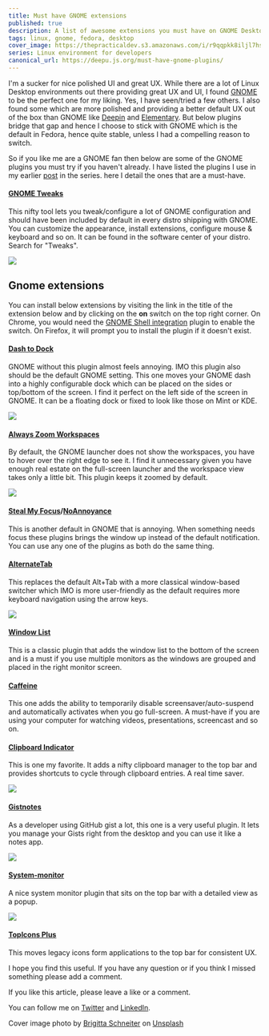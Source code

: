 ```yaml
---
title: Must have GNOME extensions
published: true
description: A list of awesome extensions you must have on GNOME Desktop
tags: linux, gnome, fedora, desktop
cover_image: https://thepracticaldev.s3.amazonaws.com/i/r9qqpkk8iljl7hsskd6s.jpg
series: Linux environment for developers
canonical_url: https://deepu.js.org/must-have-gnome-plugins/
---
```


I'm a sucker for nice polished UI and great UX. While there are a lot of Linux Desktop environments out there providing great UX and UI, I found [GNOME](https://www.gnome.org/) to be the perfect one for my liking. Yes, I have seen/tried a few others. I also found some which are more polished and providing a better default UX out of the box than GNOME like [Deepin](https://www.deepin.org/en/dde/) and [Elementary](https://elementary.io/). But below plugins bridge that gap and hence I choose to stick with GNOME which is the default in Fedora, hence quite stable, unless I had a compelling reason to switch.

So if you like me are a GNOME fan then below are some of the GNOME plugins you must try if you haven't already. I have listed the plugins I use in my earlier [post](https://dev.to/deepu105/my-beautiful-linux-development-environment-2afc) in the series. here I detail the ones that are a must-have.

#### [GNOME Tweaks](https://wiki.gnome.org/Apps/Tweaks)
This nifty tool lets you tweak/configure a lot of GNOME configuration and should have been included by default in every distro shipping with GNOME. You can customize the appearance, install extensions, configure mouse & keyboard and so on. It can be found in the software center of your distro. Search for "Tweaks". 

![](https://thepracticaldev.s3.amazonaws.com/i/ka7xuw8odrmnoi8cs383.png)

## Gnome extensions

You can install below extensions by visiting the link in the title of the extension below and by clicking on the **on** switch on the top right corner. On Chrome, you would need the [GNOME Shell integration](https://chrome.google.com/webstore/detail/gnome-shell-integration/gphhapmejobijbbhgpjhcjognlahblep) plugin to enable the switch. On Firefox, it will prompt you to install the plugin if it doesn't exist.

#### [Dash to Dock](https://extensions.gnome.org/extension/307/dash-to-dock/)
GNOME without this plugin almost feels annoying. IMO this plugin also should be the default GNOME setting. This one moves your GNOME dash into a highly configurable dock which can be placed on the sides or top/bottom of the screen. I find it perfect on the left side of the screen in GNOME. It can be a floating dock or fixed to look like those on Mint or KDE.

![](https://thepracticaldev.s3.amazonaws.com/i/we6s8tmhez5e07s25yrr.png)

#### [Always Zoom Workspaces](https://extensions.gnome.org/extension/503/always-zoom-workspaces/)
By default, the GNOME launcher does not show the workspaces, you have to hover over the right edge to see it. I find it unnecessary given you have enough real estate on the full-screen launcher and the workspace view takes only a little bit. This plugin keeps it zoomed by default.

![](https://thepracticaldev.s3.amazonaws.com/i/11i5wsf8ymo2pt2gpne8.png)

#### [Steal My Focus](https://extensions.gnome.org/extension/234/steal-my-focus/)/[NoAnnoyance](https://extensions.gnome.org/extension/1236/noannoyance/)
This is another default in GNOME that is annoying. When something needs focus these plugins brings the window up instead of the default notification. You can use any one of the plugins as both do the same thing.

#### [AlternateTab](https://extensions.gnome.org/extension/15/alternatetab/)
This replaces the default Alt+Tab with a more classical window-based switcher which IMO is more user-friendly as the default requires more keyboard navigation using the arrow keys.

![](https://thepracticaldev.s3.amazonaws.com/i/bjt36nvje3640e3h92dq.png)

#### [Window List](https://extensions.gnome.org/extension/602/window-list/)
This is a classic plugin that adds the window list to the bottom of the screen and is a must if you use multiple monitors as the windows are grouped and placed in the right monitor screen.

#### [Caffeine](https://extensions.gnome.org/extension/517/caffeine/)
This one adds the ability to temporarily disable screensaver/auto-suspend and automatically activates when you go full-screen. A must-have if you are using your computer for watching videos, presentations, screencast and so on.

#### [Clipboard Indicator](https://extensions.gnome.org/extension/779/clipboard-indicator/)
This is one my favorite. It adds a nifty clipboard manager to the top bar and provides shortcuts to cycle through clipboard entries. A real time saver.

![](https://thepracticaldev.s3.amazonaws.com/i/lpfvqyn7x7tb1044s4hx.png)

#### [Gistnotes](https://extensions.gnome.org/extension/917/gistnotes/)
As a developer using GitHub gist a lot, this one is a very useful plugin. It lets you manage your Gists right from the desktop and you can use it like a notes app.

![](https://thepracticaldev.s3.amazonaws.com/i/lv88q4p5dadlvpa8dzmq.png)

#### [System-monitor](https://extensions.gnome.org/extension/120/system-monitor/)
A nice system monitor plugin that sits on the top bar with a detailed view as a popup.

![](https://thepracticaldev.s3.amazonaws.com/i/rrlpbd1sbun38e248isx.png)

#### [TopIcons Plus](https://extensions.gnome.org/extension/1031/topicons/)
This moves legacy icons form applications to the top bar for consistent UX.

I hope you find this useful. If you have any question or if you think I missed something please add a comment.

If you like this article, please leave a like or a comment.

You can follow me on [Twitter](https://twitter.com/deepu105) and [LinkedIn](https://www.linkedin.com/in/deepu05/).

Cover image photo by [Brigitta Schneiter](https://unsplash.com/@brisch27?utm_source=unsplash&utm_medium=referral&utm_content=creditCopyText) on [Unsplash](https://unsplash.com/search/photos/gnome?utm_source=unsplash&utm_medium=referral&utm_content=creditCopyText)
